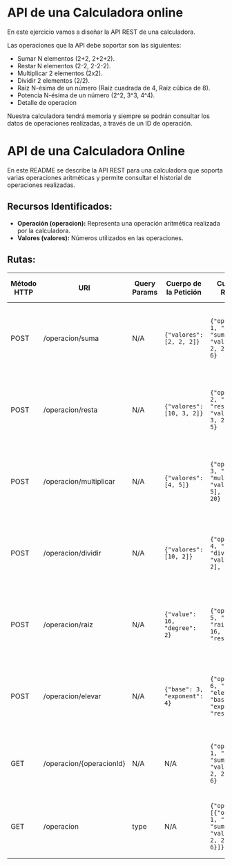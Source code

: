 # API de una Calculadora online

En este ejercicio vamos a diseñar la API REST de una calculadora.

Las operaciones que la API debe soportar son las siguientes:
- Sumar N elementos (2+2, 2+2+2).
- Restar N elementos (2-2, 2-2-2).
- Multiplicar 2 elementos (2x2).
- Dividir 2 elementos (2/2).
- Raiz N-ésima de un número (Raíz cuadrada de 4, Raíz cúbica de 8).
- Potencia N-ésima de un número (2^2, 3^3, 4^4).
- Detalle de operacion

Nuestra calculadora tendrá memoria y siempre se podrán consultar los datos de operaciones realizadas, a través de un ID de operación.

# API de una Calculadora Online

En este README se describe la API REST para una calculadora que soporta varias operaciones aritméticas y permite consultar el historial de operaciones realizadas.

## Recursos Identificados:
- **Operación (operacion):** Representa una operación aritmética realizada por la calculadora.
- **Valores (valores):** Números utilizados en las operaciones.

## Rutas:

| Método HTTP | URI                          | Query Params | Cuerpo de la Petición                                                 | Cuerpo de la Respuesta                                                                                           | Códigos de Respuesta                                          |
|-------------|------------------------------|--------------|------------------------------------------------------------------------|------------------------------------------------------------------------------------------------------------------|---------------------------------------------------------------|
| POST        | /operacion/suma             | N/A          | `{"valores": [2, 2, 2]}`                                                | `{"operacionId": 1, "operacion": "suma", "valores": [2, 2, 2], "result": 6}`                                       | 201 Created<br/>400 Bad Request<br/>500 Internal Server Error |
| POST        | /operacion/resta        | N/A          | `{"valores": [10, 3, 2]}`                                               | `{"operacionId": 2, "operacion": "resta", "valores": [10, 3, 2], "result": 5}`                                 | 201 Created<br/>400 Bad Request<br/>500 Internal Server Error |
| POST        | /operacion/multiplicar        | N/A          | `{"valores": [4, 5]}`                                                   | `{"operacionId": 3, "operacion": "multiplicar", "valores": [4, 5], "result": 20}`                                    | 201 Created<br/>400 Bad Request<br/>500 Internal Server Error |
| POST        | /operacion/dividir          | N/A          | `{"valores": [10, 2]}`                                                  | `{"operacionId": 4, "operacion": "dividir", "valores": [10, 2], "result": 5}`                                      | 201 Created<br/>400 Bad Request<br/>500 Internal Server Error |
| POST        | /operacion/raiz            | N/A          | `{"value": 16, "degree": 2}`                                           | `{"operacionId": 5, "operacion": "raiz", "value": 16, "degree": 2, "result": 4}`                                 | 201 Created<br/>400 Bad Request<br/>500 Internal Server Error |
| POST        | /operacion/elevar           | N/A          | `{"base": 3, "exponent": 4}`                                           | `{"operacionId": 6, "operacion": "elevar", "base": 3, "exponent": 4, "result": 81}`                               | 201 Created<br/>400 Bad Request<br/>500 Internal Server Error |
| GET         | /operacion/{operacionId}   | N/A          | N/A                                                                    | `{"operacionId": 1, "operacion": "suma", "valores": [2, 2, 2], "result": 6}`                                       | 200 OK<br/>404 Not Found<br/>500 Internal Server Error        |
| GET         | /operacion                 | type         | N/A                                                                    | `{"operaciones": [{"operacionId": 1, "operacion": "suma", "valores": [2, 2, 2], "result": 6}]}`                     | 200 OK<br/>400 Bad Request<br/>500 Internal Server Error      |ñ
